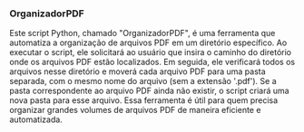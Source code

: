 ### OrganizadorPDF
Este script Python, chamado "OrganizadorPDF", é uma ferramenta que automatiza a organização de arquivos PDF em um diretório específico. Ao executar o script, ele solicitará ao usuário que insira o caminho do diretório onde os arquivos PDF estão localizados. Em seguida, ele verificará todos os arquivos nesse diretório e moverá cada arquivo PDF para uma pasta separada, com o mesmo nome do arquivo (sem a extensão '.pdf'). Se a pasta correspondente ao arquivo PDF ainda não existir, o script criará uma nova pasta para esse arquivo. Essa ferramenta é útil para quem precisa organizar grandes volumes de arquivos PDF de maneira eficiente e automatizada.
